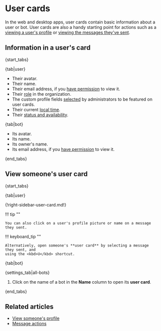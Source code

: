 # User cards

In the web and desktop apps, user cards contain basic information about a user
or bot. User cards are also a handy starting point for actions such as a [viewing a
user's profile](/help/view-someones-profile) or [viewing the messages they've
sent](/help/view-messages-sent-by-a-user).

## Information in a user's card

{start_tabs}

{tab|user}

- Their avatar.
- Their name.
- Their email address, if you [have
  permission](/help/configure-email-visibility) to view it.
- Their [role](/help/roles-and-permissions) in the organization.
- The custom profile fields
  [selected](/help/custom-profile-fields#display-custom-fields-on-user-card) by
  administrators to be featured on user cards.
- Their current [local time](/help/change-your-timezone).
- Their [status and availability](/help/status-and-availability).

{tab|bot}

- Its avatar.
- Its name.
- Its owner's name.
- Its email address, if you [have
permission](/help/configure-email-visibility) to view it.

{end_tabs}

## View someone's user card

{start_tabs}

{tab|user}

{!right-sidebar-user-card.md!}

!!! tip ""

    You can also click on a user's profile picture or name on a message they sent.

!!! keyboard_tip ""

    Alternatively, open someone's **user card** by selecting a message they sent, and
    using the <kbd>U</kbd> shortcut.

{tab|bot}

{settings_tab|all-bots}

1. Click on the name of a bot in the **Name** column to open its **user card**.

{end_tabs}

## Related articles

- [View someone's profile](/help/view-someones-profile)
- [Message actions](/help/message-actions)

